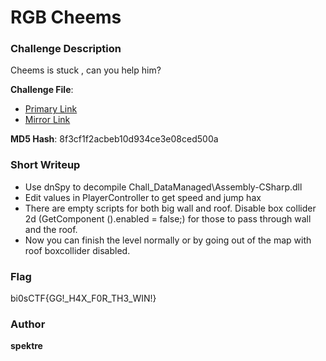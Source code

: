 # RGB Cheems

### Challenge Description

Cheems is stuck , can you help him?

**Challenge File**:
+ [Primary Link](https://drive.google.com/file/d/1iETVXwWCnUF8_08aQpi8uEblPt1GdFTe/view?usp=sharing)
+ [Mirror Link](https://www.dropbox.com/s/g0w0nrlpqb2bng9/RGB_Cheems.rar?dl=0)

**MD5 Hash**: 8f3cf1f2acbeb10d934ce3e08ced500a

### Short Writeup

+  Use dnSpy to decompile Chall_DataManaged\Assembly-CSharp.dll 
+  Edit values in PlayerController to get speed and jump hax
+  There are empty scripts for both big wall and roof. Disable box collider 2d (GetComponent<BoxCollider2D> ().enabled = false;) for those to pass through wall and the roof.
+  Now you can finish the level normally or by going out of the map with roof boxcollider disabled. 
  
### Flag

bi0sCTF{GG!_H4X_F0R_TH3_WIN!}

### Author

**spektre**